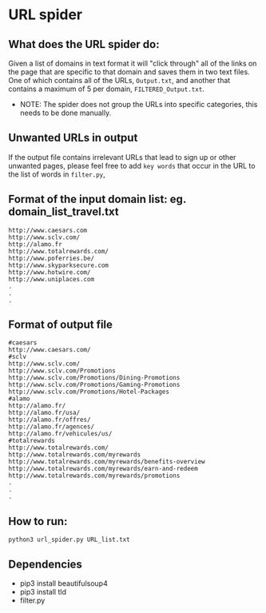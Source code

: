 # URL spider

## What does the URL spider do:
Given a list of domains in text format it will "click through" all of the links on the page that are specific to that domain
and saves them in two text files. One of which contains all of the URLs, `Output.txt`, and another that contains a maximum of 5 per domain, `FILTERED_Output.txt`.

- NOTE: The spider does not group the URLs into specific categories, this needs to be done manually.

## Unwanted URLs in output
If the output file contains irrelevant URLs that lead to sign up or other unwanted
pages, please feel free to add `key words` that occur in the URL to the list of words in `filter.py`,
## Format of the input domain list: eg. domain_list_travel.txt
```
http://www.caesars.com
http://www.sclv.com/
http://alamo.fr
http://www.totalrewards.com/
http://www.poferries.be/
http://www.skyparksecure.com
http://www.hotwire.com/
http://www.uniplaces.com
.
.
.
```
## Format of output file
```
#caesars
http://www.caesars.com/
#sclv
http://www.sclv.com/
http://www.sclv.com/Promotions
http://www.sclv.com/Promotions/Dining-Promotions
http://www.sclv.com/Promotions/Gaming-Promotions
http://www.sclv.com/Promotions/Hotel-Packages
#alamo
http://alamo.fr/
http://alamo.fr/usa/
http://alamo.fr/offres/
http://alamo.fr/agences/
http://alamo.fr/vehicules/us/
#totalrewards
http://www.totalrewards.com/
http://www.totalrewards.com/myrewards
http://www.totalrewards.com/myrewards/benefits-overview
http://www.totalrewards.com/myrewards/earn-and-redeem
http://www.totalrewards.com/myrewards/promotions
.
.
.
```
## How to run:
`python3 url_spider.py URL_list.txt`

## Dependencies
- pip3 install beautifulsoup4
- pip3 install tld
- filter.py
